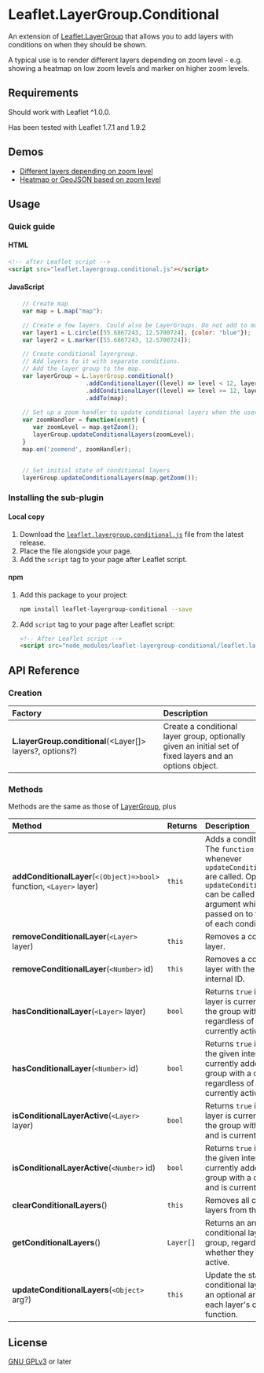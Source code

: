 # Leaflet.LayerGroup.Conditional

An extension of [Leaflet.LayerGroup](http://leafletjs.com/reference.html#layergroup) that allows you to add layers with conditions on when they should be shown.

A typical use is to render different layers depending on zoom level - e.g. showing a heatmap on low zoom levels and marker on higher zoom levels.

## Requirements
Should work with Leaflet ^1.0.0.

Has been tested with Leaflet 1.7.1 and 1.9.2

## Demos
* [Different layers depending on zoom level](https://solfisk.github.io/Leaflet.LayerGroup.Conditional/examples/zoom.html)
* [Heatmap or GeoJSON based on zoom level](https://solfisk.github.io/Leaflet.LayerGroup.Conditional/examples/heatmap.html)

## Usage

### Quick guide

#### HTML
```html
<!-- after Leaflet script -->
<script src="leaflet.layergroup.conditional.js"></script>
```

#### JavaScript
```javascript
    // Create map
    var map = L.map("map");

    // Create a few layers. Could also be LayerGroups. Do not add to map.
    var layer1 = L.circle([55.6867243, 12.5700724], {color: "blue"});
    var layer2 = L.marker([55.6867243, 12.5700724]);

    // Create conditional layergroup.
    // Add layers to it with separate conditions.
    // Add the layer group to the map.
    var layerGroup = L.layerGroup.conditional()
                      .addConditionalLayer((level) => level < 12, layer1)
                      .addConditionalLayer((level) => level >= 12, layer2)
                      .addTo(map);
    
    // Set up a zoom handler to update conditional layers when the user zooms.
    var zoomHandler = function(event) {
       var zoomLevel = map.getZoom();
       layerGroup.updateConditionalLayers(zoomLevel);
    }
    map.on('zoomend', zoomHandler);


    // Set initial state of conditional layers
    layerGroup.updateConditionalLayers(map.getZoom());

```

### Installing the sub-plugin

#### Local copy

1. Download the [`leaflet.layergroup.conditional.js`](https://solfisk.github.io/Leaflet.LayerGroup.Conditional/leaflet.layergroup.conditional.js) file from the latest release.
2. Place the file alongside your page.
3. Add the `script` tag to your page after Leaflet script.

#### npm

1. Add this package to your project:

   ```bash
   npm install leaflet-layergroup-conditional --save
   ```

2. Add `script` tag to your page after Leaflet script:
   ```html
   <!-- After Leaflet script -->
   <script src="node_modules/leaflet-layergroup-conditional/leaflet.layergroup.conditional.js"></script>
   ```

## API Reference

### Creation

| Factory                                                                           | Description                                                                                              |
| :-------------------------------------------------------------------------------- | :------------------------------------------------------------------------------------------------------- |
| **L.layerGroup.conditional**(<Layer[]> layers?, <Object> options?)                | Create a conditional layer group, optionally given an initial set of fixed layers and an options object. |

### Methods
Methods are the same as those of [LayerGroup](http://leafletjs.com/reference.html#layergroup), plus

| Method                                                                   | Returns    | Description                                                                                                                      |
| :----------------------------------------------------------------------- | :--------- | :------------------------------------------------------------------------------------------------------------------------------- |
| **addConditionalLayer**(`<(Object)=>bool>` function, `<Layer>` layer)    | `this`     | Adds a conditional layer. The `function` is evaluated whenever `updateConditionalLayers()` are called. Optionally, `updateConditionalLayers()` can be called with a single argument which is then passed on to the `function` of each conditional layer. |
| **removeConditionalLayer**(`<Layer>` layer)                              | `this`     | Removes a conditional layer.                                                                                                     |
| **removeConditionalLayer**(`<Number>` id)                                | `this`     | Removes a conditional layer with the specified internal ID.                                                                      |
| **hasConditionalLayer**(`<Layer>` layer)                                 | `bool`     | Returns `true` if the given layer is currently added to the group with a condition, regardless of whether it is currently active |
| **hasConditionalLayer**(`<Number>` id)                                   | `bool`     | Returns `true` if a layer with the given internal ID is currently added to the group with a condition, regardless of whether it is currently active |
| **isConditionalLayerActive**(`<Layer>` layer)                            | `bool`     | Returns `true` if the given layer is currently added to the group with a condition, and is currently active                      |
| **isConditionalLayerActive**(`<Number>` id)                              | `bool`     | Returns `true` if a layer with the given internal ID is currently added to the group with a condition, and is currently active   |
| **clearConditionalLayers**()                                             | `this`     | Removes all conditional layers from the group                                                                                    |
| **getConditionalLayers**()                                               | `Layer[]`  | Returns an array of conditional layers in the group, regardless of whether they are currently active.                            |
| **updateConditionalLayers**(`<Object>` arg?)                             | `this`     | Update the status of all conditional layers, passing an optional argument to each layer's condition function.                    |




## License

[GNU GPLv3](https://www.gnu.org/licenses/gpl-3.0-standalone.html) or later
